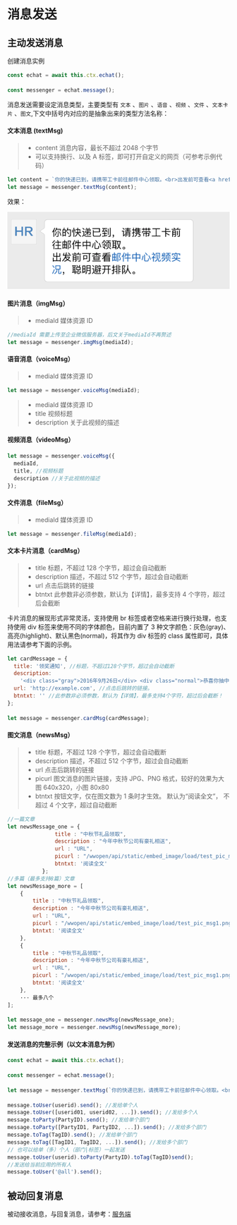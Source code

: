 # 消息发送

## 主动发送消息

创建消息实例

```js
const echat = await this.ctx.echat();

const messenger = echat.message();
```

消息发送需要设定消息类型，主要类型有 `文本` 、`图片` 、`语音` 、`视频` 、`文件` 、`文本卡片` 、`图文`,下文中括号内对应的是抽象出来的类型方法名称：

#### 文本消息 (textMsg)

> - content 消息内容，最长不超过 2048 个字节
> - 可以支持换行、以及 A 标签，即可打开自定义的网页（可参考示例代码）

```js
let content = `你的快递已到，请携带工卡前往邮件中心领取。<br>出发前可查看<a href=\"http://echat.ebchina.com\">邮件中心视频实况</a>，聪明避开排队。`;
let message = messenger.textMsg(content);
```

效果：

![服务端配置](./images/test_msg.png '服务端配置')

#### 图片消息（imgMsg）

> - mediaId 媒体资源 ID

```js
//mediaId 需要上传至企业微信服务器，后文关于mediaId不再赘述
let message = messenger.imgMsg(mediaId);
```

#### 语音消息（voiceMsg）

> - mediaId 媒体资源 ID

```js
let message = messenger.voiceMsg(mediaId);
```

> - mediaId 媒体资源 ID
> - title 视频标题
> - description 关于此视频的描述

#### 视频消息（videoMsg）

```js
let message = messenger.voiceMsg({
  mediaId,
  title, //视频标题
  description //关于此视频的描述
});
```

#### 文件消息（fileMsg）

> - mediaId 媒体资源 ID

```js
let message = messenger.fileMsg(mediaId);
```

#### 文本卡片消息（cardMsg）

> - title 标题，不超过 128 个字节，超过会自动截断
> - description 描述，不超过 512 个字节，超过会自动截断
> - url 点击后跳转的链接
> - btntxt 此参数非必须参数，默认为【详情】，最多支持 4 个字符，超过后会截断

卡片消息的展现形式非常灵活，支持使用 br 标签或者空格来进行换行处理，也支持使用 div 标签来使用不同的字体颜色，目前内置了 3 种文字颜色：灰色(gray)、高亮(highlight)、默认黑色(normal)，将其作为 div 标签的 class 属性即可，具体用法请参考下面的示例。

```js
let cardMessage = {
  title: '领奖通知', //标题，不超过128个字节，超过会自动截断
  description:
    '<div class="gray">2016年9月26日</div> <div class="normal">恭喜你抽中iPhone 7一台，领奖码：xxxx</div><div class="highlight">请于2016年10月10日前联系行政同事领取</div>', //描述，不超过512个字节，超过会自动截断
  url: 'http://example.com', //点击后跳转的链接。
  btntxt: '' //此参数非必须参数，默认为【详情】，最多支持4个字符，超过后会截断！
};

let message = messenger.cardMsg(cardMessage);
```

#### 图文消息（newsMsg）

> - title 标题，不超过 128 个字节，超过会自动截断
> - description 描述，不超过 512 个字节，超过会自动截断
> - url 点击后跳转的链接
> - picurl 图文消息的图片链接，支持 JPG、PNG 格式，较好的效果为大图 640x320，小图 80x80
> - btntxt 按钮文字，仅在图文数为 1 条时才生效。 默认为“阅读全文”， 不超过 4 个文字，超过自动截断

```js
//一篇文章
let newsMessage_one = {
               title : "中秋节礼品领取",
               description : "今年中秋节公司有豪礼相送",
               url : "URL",
               picurl : "/wwopen/api/static/embed_image/load/test_pic_msg1.png",
               btntxt: '阅读全文'
           };
//多篇（最多支持8篇）文章
let newsMessage_more = [
    {
        title : "中秋节礼品领取",
        description : "今年中秋节公司有豪礼相送",
        url : "URL",
        picurl : "/wwopen/api/static/embed_image/load/test_pic_msg1.png",
        btntxt: '阅读全文'
    },
    {
        title : "中秋节礼品领取",
        description : "今年中秋节公司有豪礼相送",
        url : "URL",
        picurl : "/wwopen/api/static/embed_image/load/test_pic_msg1.png",
        btntxt: '阅读全文'
    },
    ··· 最多八个
];

let message_one = messenger.newsMsg(newsMessage_one);
let message_more = messenger.newsMsg(newsMessage_more);
```

#### 发送消息的完整示例（以文本消息为例）

```js
const echat = await this.ctx.echat();

const messenger = echat.message();

let message = messenger.textMsg(`你的快递已到，请携带工卡前往邮件中心领取。<br>出发前可查看<a href=\"http://echat.ebchina.com\">邮件中心视频实况</a>，聪明避开排队。`);

message.toUser(userid).send(); //发给单个人
message.toUser([userid01, userid02, ...]).send(); //发给多个人
message.toParty(PartyID).send(); //发给单个部门
message.toParty([PartyID1, PartyID2, ...]).send(); //发给多个部门
message.toTag(TagID).send(); //发给单个部门
message.toTag([TagID1, TagID2, ...]).send(); //发给多个部门
// 也可以给单（多）个人（部门|标签）一起发送
message.toUser(userid).toParty(PartyID).toTag(TagID)send();
//发送给当前应用的所有人
message.toUser('@all').send();

```

## 被动回复消息

被动接收消息，与回复消息，请参考：[服务端](/echat/server.md)
